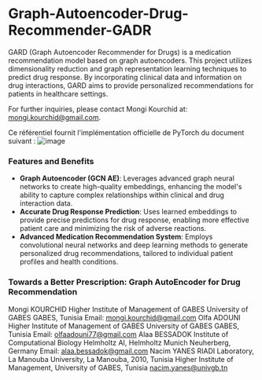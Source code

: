 
# Graph-Autoencoder-Drug-Recommender-GADR
 
GARD (Graph Autoencoder Recommender for Drugs) is a medication recommendation model based on graph autoencoders. This project utilizes dimensionality reduction and graph representation learning techniques to predict drug response. By incorporating clinical data and information on drug interactions, GARD aims to provide personalized recommendations for patients in healthcare settings.

For further inquiries, please contact Mongi Kourchid at: mongi.kourchid@gmail.com.

Ce référentiel fournit l'implémentation officielle de PyTorch du document suivant :
![image](https://github.com/user-attachments/assets/31f5badd-acee-4777-8936-3eb8df591cb4)
### Features and Benefits
- **Graph Autoencoder (GCN AE)**: Leverages advanced graph neural networks to create high-quality embeddings, enhancing the model's ability to capture complex relationships within clinical and drug interaction data.
- **Accurate Drug Response Prediction**: Uses learned embeddings to provide precise predictions for drug response, enabling more effective patient care and minimizing the risk of adverse reactions.
- **Advanced Medication Recommendation System**: Employs convolutional neural networks and deep learning methods to generate personalized drug recommendations, tailored to individual patient profiles and health conditions.
### Towards a Better Prescription: Graph AutoEncoder for Drug Recommendation
Mongi KOURCHID
Higher Institute of Management of GABES
University of GABES GABES, Tunisia Email: mongi.kourchid@gmail.com
Olfa ADOUNI Higher Institute of Management of GABES University of GABES
GABES, Tunisia Email: olfaadouni77@gmail.com 
Alaa BESSADOK Institute of Computational Biology
Helmholtz AI, Helmholtz Munich Neuherberg, Germany Email: alaa.bessadok@gmail.com
Nacim YANES
RIADI Laboratory, La Manouba University, La Manouba, 2010, Tunisia
Higher Institute of Management, University of GABES, Tunisia
nacim.yanes@univgb.tn
